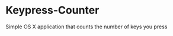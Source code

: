Keypress-Counter
================

Simple OS X application that counts the number of keys you press
